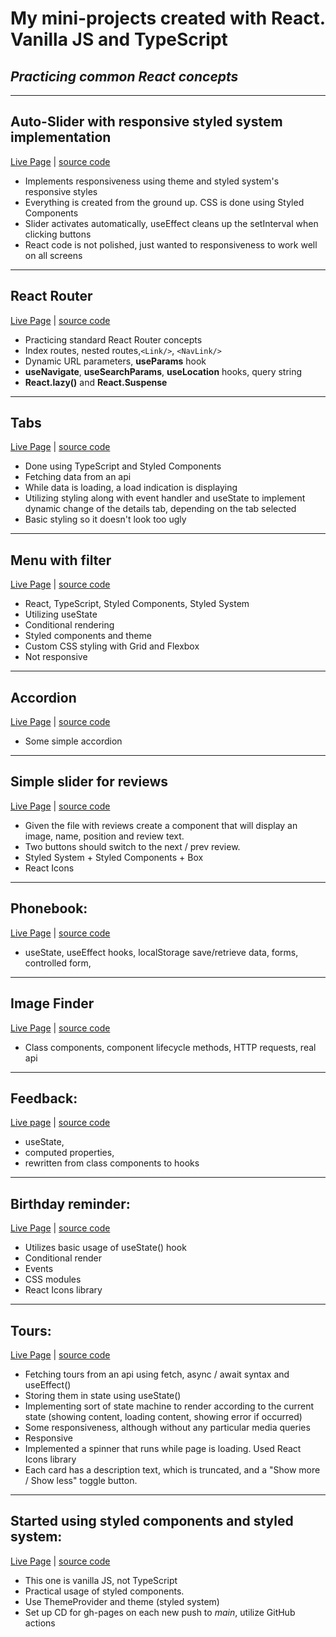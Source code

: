 # My mini-projects created with React. Vanilla JS and TypeScript
## *Practicing common React concepts*


---
##  **Auto-Slider with responsive styled system implementation**
[Live Page](https://skochdev.github.io/07-reviews-auto-slider/) | [source code](https://github.com/skochdev/07-reviews-auto-slider)

- Implements responsiveness using theme and styled system's responsive styles
- Everything is created from the ground up. CSS is done using Styled Components
- Slider activates automatically, useEffect cleans up the setInterval when clicking buttons
- React code is not polished, just wanted to responsiveness to work well on all screens


---
##  **React Router**
[Live Page](https://skochdev.github.io/05-01-react-router-navigation-location-query/) | [source code](https://github.com/skochdev/05-01-react-router-navigation-location-query)

- Practicing standard React Router concepts
- Index routes, nested routes,`<Link/>`, `<NavLink/>`
- Dynamic URL parameters, **useParams** hook
- **useNavigate**, **useSearchParams**, **useLocation** hooks, query string
- **React.lazy()** and **React.Suspense**

---
##  **Tabs**
[Live Page](https://skochdev.github.io/06-Tabs/) | [source code](https://github.com/skochdev/06-Tabs)

- Done using TypeScript and Styled Components
- Fetching data from an api
- While data is loading, a load indication is displaying
- Utilizing styling along with event handler and useState to implement dynamic
  change of the details tab, depending on the tab selected
- Basic styling so it doesn't look too ugly

---

##  **Menu with filter**
[Live Page](https://skochdev.github.io/05-menu/) | [source code](https://github.com/skochdev/05-menu)

- React, TypeScript, Styled Components, Styled System
- Utilizing useState
- Conditional rendering
- Styled components and theme
- Custom CSS styling with Grid and Flexbox
- Not responsive

---

##  **Accordion**
[Live Page](https://skochdev.github.io/04-accordion/) | [source code](https://github.com/skochdev/04-accordion)
* Some simple accordion

---

##  **Simple slider for reviews**
[Live Page](https://skochdev.github.io/03-reviews/) | [source code](https://github.com/skochdev/03-reviews)
* Given the file with reviews create a component that will
display an image, name, position and review text.
* Two buttons should switch to the next / prev review.
* Styled System + Styled Components + Box
* React Icons

---

## **Phonebook**: 
[Live Page](https://skochdev.github.io/new-goit-react-hw-04-phonebook/) | [source code](https://github.com/skochdev/new-goit-react-hw-04-phonebook)
* useState, useEffect hooks, localStorage save/retrieve data, forms, controlled form,

---

##  **Image Finder** 
[Live Page](https://skochdev.github.io/goit-react-hw-03-image-finder/) | [source code](https://github.com/skochdev/goit-react-hw-03-image-finder)
* Class components, component lifecycle methods, HTTP requests, real api

---

## **Feedback**: 
[Live page](https://skochdev.github.io/goit-react-hw-04-feedback-ts/) | [source code](https://github.com/skochdev/goit-react-hw-04-feedback-ts)
* useState, 
* computed properties, 
* rewritten from class components to hooks


---

## **Birthday reminder**: 
[Live Page](https://skochdev.github.io/01-birthday-reminder/) | [source code](https://github.com/skochdev/01-birthday-reminder)
* Utilizes basic usage of useState() hook
*  Conditional render
*  Events
* CSS modules
* React Icons library

---

## **Tours**: 
[Live Page](https://skochdev.github.io/02-tours/) | [source code](https://github.com/skochdev/02-tours)
* Fetching tours from an api using fetch, async / await syntax and useEffect()
* Storing them in state using useState()
* Implementing sort of state machine to render according to the current state (showing content, loading content, showing error if occurred)
* Some responsiveness, although without any particular media queries
* Responsive
* Implemented a spinner that runs while page is loading. Used React Icons library
* Each card has a description text, which is truncated, and a "Show more / Show less" toggle button.

---

## **Started using styled components and styled system**:
[Live Page](https://skochdev.github.io/new-goit-react-hw-01-components/) | [source code](https://github.com/skochdev/new-goit-react-hw-01-components)
- This one is vanilla JS, not TypeScript
- Practical usage of styled components.
- Use ThemeProvider and theme (styled system)
- Set up CD for gh-pages on each new push to _main_, utilize GitHub actions

